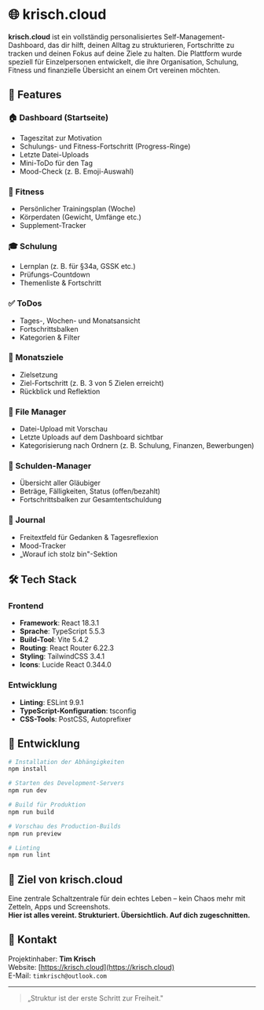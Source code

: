 # 🌐 krisch.cloud

**krisch.cloud** ist ein vollständig personalisiertes Self-Management-Dashboard, das dir hilft, deinen Alltag zu strukturieren, Fortschritte zu tracken und deinen Fokus auf deine Ziele zu halten. Die Plattform wurde speziell für Einzelpersonen entwickelt, die ihre Organisation, Schulung, Fitness und finanzielle Übersicht an einem Ort vereinen möchten.

## 🔧 Features

### 🏠 Dashboard (Startseite)
- Tageszitat zur Motivation
- Schulungs- und Fitness-Fortschritt (Progress-Ringe)
- Letzte Datei-Uploads
- Mini-ToDo für den Tag
- Mood-Check (z. B. Emoji-Auswahl)

### 💪 Fitness
- Persönlicher Trainingsplan (Woche)
- Körperdaten (Gewicht, Umfänge etc.)
- Supplement-Tracker

### 🎓 Schulung
- Lernplan (z. B. für §34a, GSSK etc.)
- Prüfungs-Countdown
- Themenliste & Fortschritt

### ✅ ToDos
- Tages-, Wochen- und Monatsansicht
- Fortschrittsbalken
- Kategorien & Filter

### 🎯 Monatsziele
- Zielsetzung
- Ziel-Fortschritt (z. B. 3 von 5 Zielen erreicht)
- Rückblick und Reflektion

### 📁 File Manager
- Datei-Upload mit Vorschau
- Letzte Uploads auf dem Dashboard sichtbar
- Kategorisierung nach Ordnern (z. B. Schulung, Finanzen, Bewerbungen)

### 💸 Schulden-Manager
- Übersicht aller Gläubiger
- Beträge, Fälligkeiten, Status (offen/bezahlt)
- Fortschrittsbalken zur Gesamtentschuldung

### 🧠 Journal
- Freitextfeld für Gedanken & Tagesreflexion
- Mood-Tracker
- „Worauf ich stolz bin"-Sektion

## 🛠️ Tech Stack

### Frontend
- **Framework**: React 18.3.1
- **Sprache**: TypeScript 5.5.3
- **Build-Tool**: Vite 5.4.2
- **Routing**: React Router 6.22.3
- **Styling**: TailwindCSS 3.4.1
- **Icons**: Lucide React 0.344.0

### Entwicklung
- **Linting**: ESLint 9.9.1
- **TypeScript-Konfiguration**: tsconfig
- **CSS-Tools**: PostCSS, Autoprefixer

## 🚀 Entwicklung

```bash
# Installation der Abhängigkeiten
npm install

# Starten des Development-Servers
npm run dev

# Build für Produktion
npm run build

# Vorschau des Production-Builds
npm run preview

# Linting
npm run lint
```

## 📌 Ziel von krisch.cloud

Eine zentrale Schaltzentrale für dein echtes Leben – kein Chaos mehr mit Zetteln, Apps und Screenshots.  
**Hier ist alles vereint. Strukturiert. Übersichtlich. Auf dich zugeschnitten.**

## 📣 Kontakt

Projektinhaber: **Tim Krisch**  
Website: [https://krisch.cloud](https://krisch.cloud)  
E-Mail: `timkrisch@outlook.com`

---

> „Struktur ist der erste Schritt zur Freiheit."
